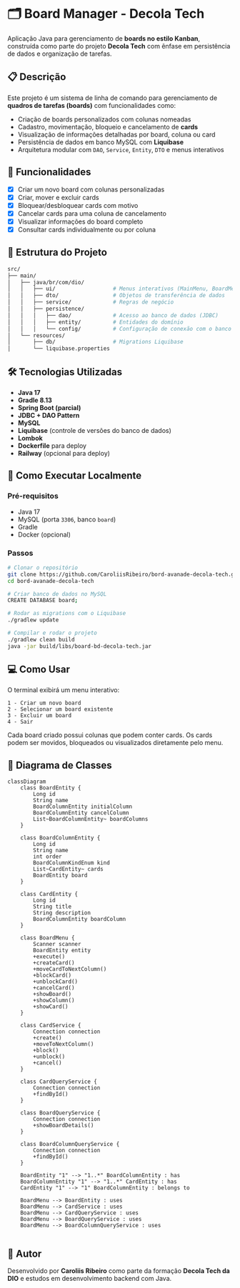 
# 🗂️ Board Manager - Decola Tech

Aplicação Java para gerenciamento de **boards no estilo Kanban**, construída como parte do projeto **Decola Tech** com ênfase em persistência de dados e organização de tarefas.

## 📋 Descrição

Este projeto é um sistema de linha de comando para gerenciamento de **quadros de tarefas (boards)** com funcionalidades como:

- Criação de boards personalizados com colunas nomeadas
- Cadastro, movimentação, bloqueio e cancelamento de **cards**
- Visualização de informações detalhadas por board, coluna ou card
- Persistência de dados em banco MySQL com **Liquibase**
- Arquitetura modular com `DAO`, `Service`, `Entity`, `DTO` e menus interativos

## 🚀 Funcionalidades

- [x] Criar um novo board com colunas personalizadas
- [x] Criar, mover e excluir cards
- [x] Bloquear/desbloquear cards com motivo
- [x] Cancelar cards para uma coluna de cancelamento
- [x] Visualizar informações do board completo
- [x] Consultar cards individualmente ou por coluna

## 🧱 Estrutura do Projeto

```bash
src/
├── main/
│   ├── java/br/com/dio/
│   │   ├── ui/                  # Menus interativos (MainMenu, BoardMenu)
│   │   ├── dto/                 # Objetos de transferência de dados
│   │   ├── service/             # Regras de negócio
│   │   ├── persistence/
│   │   │   ├── dao/             # Acesso ao banco de dados (JDBC)
│   │   │   ├── entity/          # Entidades do domínio
│   │   │   └── config/          # Configuração de conexão com o banco
│   └── resources/
│       ├── db/                  # Migrations Liquibase
│       └── liquibase.properties
```

## 🛠️ Tecnologias Utilizadas

- **Java 17**
- **Gradle 8.13**
- **Spring Boot (parcial)**
- **JDBC + DAO Pattern**
- **MySQL**
- **Liquibase** (controle de versões do banco de dados)
- **Lombok**
- **Dockerfile** para deploy
- **Railway** (opcional para deploy)

## 🧪 Como Executar Localmente

### Pré-requisitos

- Java 17
- MySQL (porta `3306`, banco `board`)
- Gradle
- Docker (opcional)

### Passos

```bash
# Clonar o repositório
git clone https://github.com/CaroliisRibeiro/bord-avanade-decola-tech.git
cd bord-avanade-decola-tech

# Criar banco de dados no MySQL
CREATE DATABASE board;

# Rodar as migrations com o Liquibase
./gradlew update

# Compilar e rodar o projeto
./gradlew clean build
java -jar build/libs/board-bd-decola-tech.jar
```

## 💻 Como Usar

O terminal exibirá um menu interativo:

```
1 - Criar um novo board
2 - Selecionar um board existente
3 - Excluir um board
4 - Sair
```

Cada board criado possui colunas que podem conter cards. Os cards podem ser movidos, bloqueados ou visualizados diretamente pelo menu.

## 🧩 Diagrama de Classes

```mermaid
classDiagram
    class BoardEntity {
        Long id
        String name
        BoardColumnEntity initialColumn
        BoardColumnEntity cancelColumn
        List~BoardColumnEntity~ boardColumns
    }

    class BoardColumnEntity {
        Long id
        String name
        int order
        BoardColumnKindEnum kind
        List~CardEntity~ cards
        BoardEntity board
    }

    class CardEntity {
        Long id
        String title
        String description
        BoardColumnEntity boardColumn
    }

    class BoardMenu {
        Scanner scanner
        BoardEntity entity
        +execute()
        +createCard()
        +moveCardToNextColumn()
        +blockCard()
        +unblockCard()
        +cancelCard()
        +showBoard()
        +showColumn()
        +showCard()
    }

    class CardService {
        Connection connection
        +create()
        +moveToNextColumn()
        +block()
        +unblock()
        +cancel()
    }

    class CardQueryService {
        Connection connection
        +findById()
    }

    class BoardQueryService {
        Connection connection
        +showBoardDetails()
    }

    class BoardColumnQueryService {
        Connection connection
        +findById()
    }

    BoardEntity "1" --> "1..*" BoardColumnEntity : has
    BoardColumnEntity "1" --> "1..*" CardEntity : has
    CardEntity "1" --> "1" BoardColumnEntity : belongs to

    BoardMenu --> BoardEntity : uses
    BoardMenu --> CardService : uses
    BoardMenu --> CardQueryService : uses
    BoardMenu --> BoardQueryService : uses
    BoardMenu --> BoardColumnQueryService : uses


```


## 🧠 Autor

Desenvolvido por **Caroliis Ribeiro** como parte da formação **Decola Tech da DIO** e estudos em desenvolvimento backend com Java.
